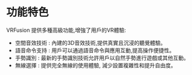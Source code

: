 # 功能特色
VRFusion 提供多種高級功能,增強了用戶的VR體驗:
- 空間音效技術 : 內建的3D音效技術,提供真實且沉浸的聽覺體驗。
- 語音命令支持 : 用戶可以通過語音命令與應用互動,提高操作便捷性。
- 手勢識別 : 最新的手勢識別技術允許用戶以自然手勢進行遊戲或其他互動。
- 無線選擇 : 提供完全無線的使用體驗, 減少設置複雜性和提升自由度。